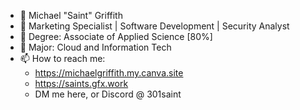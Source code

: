 - 👋 Michael "Saint" Griffith
- 👀 Marketing Specialist | Software Development | Security Analyst
- 🌱 Degree: Associate of Applied Science [80%]
- 🌱 Major: Cloud and Information Tech
- 📫 How to reach me:
  - https://michaelgriffith.my.canva.site
  - https://saints.gfx.work   
  - DM me here, or Discord @ 301saint

<!---
301Saint/301Saint is a ✨ special ✨ repository because its `README.md` (this file) appears on your GitHub profile.
You can click the Preview link to take a look at your changes.
--->
